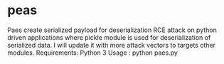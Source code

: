 # peas
Paes create serialized payload for deserialization RCE attack on python driven applications where pickle module is used for deserialization of serialized data. I will update it with more attack vectors to targets other modules.
Requirements: Python 3
Usage : python paes.py
